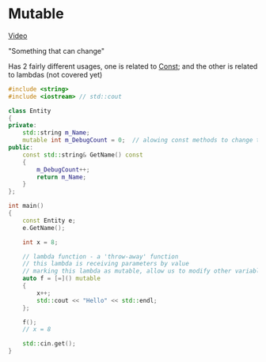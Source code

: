 # Mutable

[Video](https://www.youtube.com/watch?v=bP9z3H3cVMY&index=35&list=PLlrATfBNZ98dudnM48yfGUldqGD0S4FFb)

"Something that can change"

Has 2 fairly different usages, one is related to [Const](../034-Const/Const.md); and the other is related to lambdas (not covered yet)

```cpp
#include <string>
#include <iostream> // std::cout

class Entity
{
private:
	std::string m_Name;
	mutable int m_DebugCount = 0;  // alowing const methods to change this
public:
	const std::string& GetName() const
	{
		m_DebugCount++;
		return m_Name;
	}
};

int main()
{
	const Entity e;
	e.GetName();

	int x = 8;

	// lambda function - a 'throw-away' function
	// this lambda is receiving parameters by value
	// marking this lambda as mutable, allow us to modify other variables
	auto f = [=]() mutable
	{
		x++;
		std::cout << "Hello" << std::endl;
	};

	f();
	// x = 8

	std::cin.get();
}
```